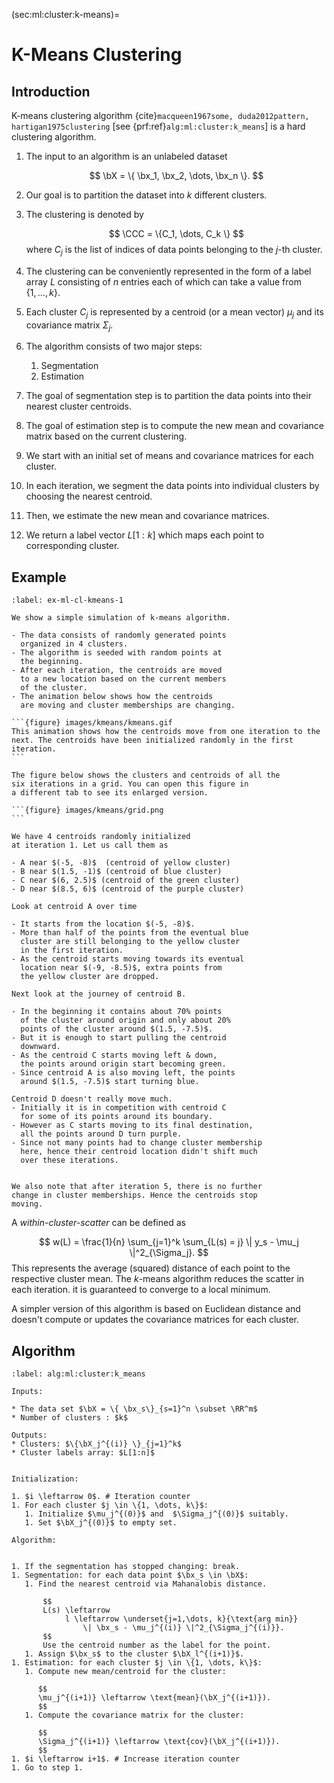 (sec:ml:cluster:k-means)=
# K-Means Clustering

## Introduction

K-means clustering algorithm
{cite}`macqueen1967some, duda2012pattern, hartigan1975clustering`
[see {prf:ref}`alg:ml:cluster:k_means`] is a hard clustering algorithm.

1. The input to an algorithm is an unlabeled dataset
   
   $$
   \bX = \{ \bx_1, \bx_2, \dots, \bx_n \}.
   $$
1. Our goal is to partition the dataset into $k$ different clusters.
1. The clustering is denoted by

   $$
   \CCC = \{C_1, \dots, C_k \}
   $$
   where $C_j$ is the list of indices of data points
   belonging to the $j$-th cluster.
1. The clustering can be conveniently represented in the form
   of a label array $L$ consisting of $n$ entries
   each of which can take a value from $\{ 1, \dots, k \}$.
1. Each cluster $C_j$ is represented by a centroid (or a mean vector) $\mu_j$
   and its covariance matrix $\Sigma_j$.
1. The algorithm consists of two major steps: 

   1. Segmentation
   1. Estimation
1. The goal of segmentation step is to partition the data points
   into their nearest cluster centroids.
1. The goal of estimation step is to compute the new mean and
   covariance matrix based on the current clustering.
1. We start with an initial set of means and covariance matrices for each cluster.
1. In each iteration, we segment the data points into individual clusters
   by choosing the nearest centroid.
1. Then, we estimate the new mean and covariance matrices.
1. We return a label vector $L[1:k]$ which maps each point to
   corresponding cluster. 


## Example

````{prf:example} A k-means example
:label: ex-ml-cl-kmeans-1

We show a simple simulation of k-means algorithm.

- The data consists of randomly generated points
  organized in 4 clusters.
- The algorithm is seeded with random points at
  the beginning.
- After each iteration, the centroids are moved
  to a new location based on the current members
  of the cluster.
- The animation below shows how the centroids
  are moving and cluster memberships are changing.

```{figure} images/kmeans/kmeans.gif
This animation shows how the centroids move from one iteration to the
next. The centroids have been initialized randomly in the first iteration.
```

The figure below shows the clusters and centroids of all the
six iterations in a grid. You can open this figure in
a different tab to see its enlarged version.

```{figure} images/kmeans/grid.png
```

We have 4 centroids randomly initialized
at iteration 1. Let us call them as

- A near $(-5, -8)$  (centroid of yellow cluster)
- B near $(1.5, -1)$ (centroid of blue cluster)
- C near $(6, 2.5)$ (centroid of the green cluster)
- D near $(8.5, 6)$ (centroid of the purple cluster)

Look at centroid A over time

- It starts from the location $(-5, -8)$.
- More than half of the points from the eventual blue
  cluster are still belonging to the yellow cluster
  in the first iteration.
- As the centroid starts moving towards its eventual
  location near $(-9, -8.5)$, extra points from 
  the yellow cluster are dropped.

Next look at the journey of centroid B.

- In the beginning it contains about 70% points
  of the cluster around origin and only about 20%
  points of the cluster around $(1.5, -7.5)$.
- But it is enough to start pulling the centroid
  downward.
- As the centroid C starts moving left & down, 
  the points around origin start becoming green.
- Since centroid A is also moving left, the points
  around $(1.5, -7.5)$ start turning blue.

Centroid D doesn't really move much.
- Initially it is in competition with centroid C
  for some of its points around its boundary.
- However as C starts moving to its final destination,
  all the points around D turn purple.
- Since not many points had to change cluster membership
  here, hence their centroid location didn't shift much
  over these iterations.


We also note that after iteration 5, there is no further
change in cluster memberships. Hence the centroids stop
moving.
````

A *within-cluster-scatter* can be defined as

$$
w(L) = \frac{1}{n} \sum_{j=1}^k \sum_{L(s) = j} \| y_s - \mu_j \|^2_{\Sigma_j}.
$$
This represents the average (squared) distance of each point
to the respective cluster mean. The $k$-means algorithm reduces
the scatter in each iteration. it is guaranteed to converge to
a local minimum.

A simpler version of this algorithm is based on Euclidean distance
and doesn't compute or updates the covariance matrices for each cluster.

## Algorithm

````{prf:algorithm} k-means clustering
:label: alg:ml:cluster:k_means

Inputs:

* The data set $\bX = \{ \bx_s\}_{s=1}^n \subset \RR^m$
* Number of clusters : $k$

Outputs:
* Clusters: $\{\bX_j^{(i)} \}_{j=1}^k$
* Cluster labels array: $L[1:n]$


Initialization:

1. $i \leftarrow 0$. # Iteration counter
1. For each cluster $j \in \{1, \dots, k\}$:
   1. Initialize $\mu_j^{(0)}$ and  $\Sigma_j^{(0)}$ suitably.
   1. Set $\bX_j^{(0)}$ to empty set.

Algorithm:


1. If the segmentation has stopped changing: break.
1. Segmentation: for each data point $\bx_s \in \bX$:
   1. Find the nearest centroid via Mahanalobis distance.

       $$
       L(s) \leftarrow
            l \leftarrow \underset{j=1,\dots, k}{\text{arg min}} 
                \| \bx_s - \mu_j^{(i)} \|^2_{\Sigma_j^{(i)}}.
       $$
       Use the centroid number as the label for the point.
   1. Assign $\bx_s$ to the cluster $\bX_l^{(i+1)}$.
1. Estimation: for each cluster $j \in \{1, \dots, k\}$:
   1. Compute new mean/centroid for the cluster: 
   
      $$
      \mu_j^{(i+1)} \leftarrow \text{mean}(\bX_j^{(i+1)}).
      $$
   1. Compute the covariance matrix for the cluster:

      $$
      \Sigma_j^{(i+1)} \leftarrow \text{cov}(\bX_j^{(i+1)}).
      $$
1. $i \leftarrow i+1$. # Increase iteration counter
1. Go to step 1.
````


